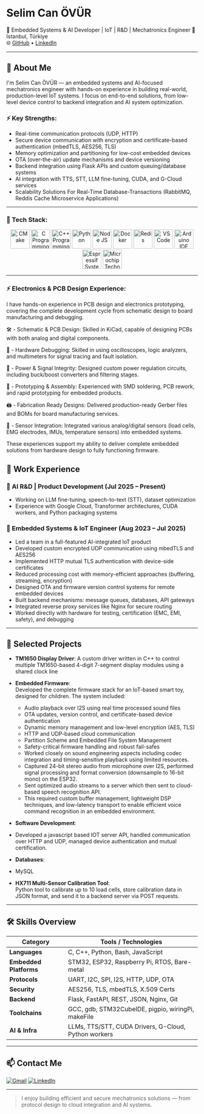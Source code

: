 # Selim Can ÖVÜR

🔧 Embedded Systems & AI Developer | IoT | R&D | Mechatronics Engineer
📍 Istanbul, Türkiye  
🌐 [GitHub](https://github.com/selimovur) • [LinkedIn]([https://www.linkedin.com/in/selimsii](https://www.linkedin.com/in/selim-can-%C3%B6v%C3%BCr-287833208/))

---

## 🧠 About Me

I'm Selim Can ÖVÜR — an embedded systems and AI-focused mechatronics engineer with hands-on experience in building real-world, production-level IoT systems. I focus on end-to-end solutions, from low-level device control to backend integration and AI system optimization.

### ⚡ **Key Strengths**:
- Real-time communication protocols (UDP, HTTP)
- Secure device communication with encryption and certificate-based authentication (mbedTLS, AES256, TLS)
- Memory optimization and partitioning for low-cost embedded devices
- OTA (over-the-air) update mechanisms and device versioning
- Backend integration using Flask APIs and custom queuing/database systems
- AI integration with TTS, STT, LLM fine-tuning, CUDA, and G-Cloud services
- Scalability Solutions For Real-Time Database-Transactions (RabbitMQ, Reddis Cache Microservice Applications)

---
### 🚀 Tech Stack: 
<p align="center">
<img src="https://img.icons8.com/?size=100&id=0txwEZ5rJ07z&format=png&color=000000" alt="CMake" width="50" height="50">
<img src="https://img.icons8.com/?size=100&id=40670&format=png&color=000000" alt="C Programming" width="50" height="50">
<img src="https://img.icons8.com/?size=100&id=40669&format=png&color=000000" alt="C++ Programming" width="50" height="50">
<img src="https://img.icons8.com/?size=100&id=13441&format=png&color=000000" alt="Python" width="50" height="50">
<img src="https://img.icons8.com/?size=100&id=hsPbhkOH4FMe&format=png&color=000000" alt="Node JS" width="50" height="50">
<img src="https://img.icons8.com/?size=100&id=22813&format=png&color=000000" alt="Docker" width="50" height="50">
<img src="https://img.icons8.com/?size=100&id=pHS3eRpynIRQ&format=png&color=000000" alt="Redis" width="50" height="50">
<img src="https://img.icons8.com/?size=100&id=0OQR1FYCuA9f&format=png&color=000000" alt="VS Code" width="50" height="50">
<img src="https://img.icons8.com/?size=100&id=13444&format=png&color=000000" alt="Arduino IDE" width="50" height="50">
<img width="50" height="50" src="https://www.espressif.com/sites/all/themes/espressif/images/logo-guidelines/primary-vertical-logo.png" alt="Espressif Systems">
<img width="50" height="50" src="https://companieslogo.com/img/orig/MCHP-167156da.png?t=1720244492" alt="Microchip Technology">
</p>

---

### ⚡ **Electronics & PCB Design Experience**:
I have hands-on experience in PCB design and electronics prototyping, covering the complete development cycle from schematic design to board manufacturing and debugging.

🛠 - Schematic & PCB Design: Skilled in KiCad, capable of designing PCBs with both analog and digital components.

🧰 - Hardware Debugging: Skilled in using oscilloscopes, logic analyzers, and multimeters for signal tracing and fault isolation.

🔌 - Power & Signal Integrity: Designed custom power regulation circuits, including buck/boost converters and filtering stages.

🔧 - Prototyping & Assembly: Experienced with SMD soldering, PCB rework, and rapid prototyping for embedded products.

🖨️ - Fabrication Ready Designs: Delivered production-ready Gerber files and BOMs for board manufacturing services.

📐 - Sensor Integration: Integrated various analog/digital sensors (load cells, EMG electrodes, IMUs, temperature sensors) into embedded systems.

These experiences support my ability to deliver complete embedded solutions from hardware design to fully functioning firmware.

## 💼 Work Experience

### 🔸 AI R&D | Product Development (Jul 2025 – Present)
- Working on LLM fine-tuning, speech-to-text (STT), dataset optimization
- Experience with Google Cloud, Transformer architectures, CUDA workers, and Python packaging systems

### 🔸 Embedded Systems & IoT Engineer (Aug 2023 – Jul 2025)
- Led a team in a full-featured AI-integrated IoT product
- Developed custom encrypted UDP communication using mbedTLS and AES256
- Implemented HTTP mutual TLS authentication with device-side certificates
- Reduced processing cost with memory-efficient approaches (buffering, streaming, encryption)
- Designed OTA and firmware version control systems for remote embedded devices
- Built backend mechanisms: message queues, databases, API gateways
- Integrated reverse proxy services like Nginx for secure routing
- Worked directly with hardware for testing, certification (EMC, EMI, safety), and debugging

---

## 🚀 Selected Projects

- **TM1650 Display Driver**: A custom driver written in C++ to control multiple TM1650-based 4-digit 7-segment display modules using a shared clock line  

- **Embedded Firmware**:  
  Developed the complete firmware stack for an IoT-based smart toy, designed for children. The system included:
  - Audio playback over I2S using real time processed sound files
  - OTA updates, version control, and certificate-based device authentication
  - Dynamic memory management and low-level encryption (AES, TLS)
  - HTTP and UDP-based cloud communication
  - Partition Scheme and Embedded File System Management
  - Safety-critical firmware handling and robust fail-safes  
  - Worked closely on sound engineering aspects including codec integration and timing-sensitive playback using limited resources.
  - Captured 24-bit stereo audio from microphone over I2S, performed signal processing and format conversion (downsample to 16-bit mono) on the ESP32.  
  - Sent optimized audio streams to a server which then sent to cloud-based speech recognition API.  
  - This required custom buffer management, lightweight DSP techniques, and low-latency transport to enable efficient voice command recognition in an embedded environment.

- **Software Development**:
- Developed a javascript based IOT server API, handled communication over HTTP and UDP, managed device authentication and mutual certification.

- **Databases**:
- MySQL

- **HX711 Multi-Sensor Calibration Tool**:  
  Python tool to calibrate up to 10 load cells, store calibration data in JSON format, and send it to a backend server via POST requests.


---

## 🛠️ Skills Overview

| Category              | Tools / Technologies                                                   |
|-----------------------|------------------------------------------------------------------------|
| **Languages**         | C, C++, Python, Bash, JavaScript                                       |
| **Embedded Platforms**| STM32, ESP32, Raspberry Pi, RTOS, Bare-metal                           |
| **Protocols**         | UART, I2C, SPI, I2S, HTTP, UDP, OTA                                    |
| **Security**          | AES256, TLS, mbedTLS, X.509 Certs                                      |
| **Backend**           | Flask, FastAPI, REST, JSON, Nginx, Git                                 |
| **Toolchains**        | GCC, gdb, STM32CubeIDE, pigpio, wiringPi, makeFile                     |
| **AI & Infra**        | LLMs, TTS/STT, CUDA Drivers, G-Cloud, Python workers                   |

---

## 📫 Contact Me

[![Gmail](https://img.icons8.com/?size=100&id=nQ4dZIRCI0nW&format=png&color=000000)](mailto:selimcanovr@gmail.com)
[![LinkedIn](https://img.icons8.com/?size=100&id=13930&format=png&color=000000)](https://www.linkedin.com/in/selim-can-%C3%B6v%C3%BCr-287833208/)  

---

> I enjoy building efficient and secure mechatronics solutions — from protocol design to cloud integration and AI systems.
